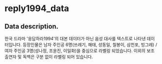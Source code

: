 # reply1994_data

## Data description.
한국 드라마 '응답하라1994'의 대본 데이터가 아닌 음성 대사를 텍스트로 나타낸 데이터입니다.
등장인물은 남자 주인공 6명(쓰레기, 해태, 성동일, 칠봉이, 삼천포, 빙그레) / 여자 주인공 3명(성나정, 조윤진, 이일화)을 중심으로 라벨링 되었습니다.
이외의 보조출연자 및 독백은 구분 없이 라벨링 되어 있습니다. 
